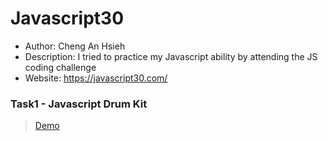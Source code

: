 # Javascript30
* Author: Cheng An Hsieh
* Description: I tried to practice my Javascript ability by attending the JS coding challenge
* Website: https://javascript30.com/

### Task1 - Javascript Drum Kit
> [Demo](https://chenganhsieh.github.io/JavaScript30/01%20-%20JavaScript%20Drum%20Kit/index.html)

